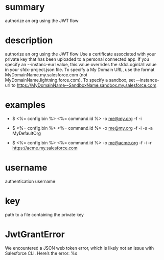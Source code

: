 # summary

authorize an org using the JWT flow

# description

authorize an org using the JWT flow
Use a certificate associated with your private key that has been uploaded to a personal connected app.
If you specify an --instanc-eurl value, this value overrides the sfdcLoginUrl value in your sfdx-project.json file. To specify a My Domain URL, use the format MyDomainName.my.salesforce.com (not MyDomainName.lightning.force.com). To specify a sandbox, set --instance-url to https://MyDomainName--SandboxName.sandbox.my.salesforce.com.

# examples

- $ <%= config.bin %> <%= command.id %> -o me@my.org -f <path to jwt key file> -i <OAuth client id>

- $ <%= config.bin %> <%= command.id %> -o me@my.org -f <path to jwt key file> -i <OAuth client id> -s -a MyDefaultOrg

- $ <%= config.bin %> <%= command.id %> -o me@acme.org -f <path to jwt key file> -i <OAuth client id> -r https://acme.my.salesforce.com

# username

authentication username

# key

path to a file containing the private key

# JwtGrantError

We encountered a JSON web token error, which is likely not an issue with Salesforce CLI. Here’s the error: %s
